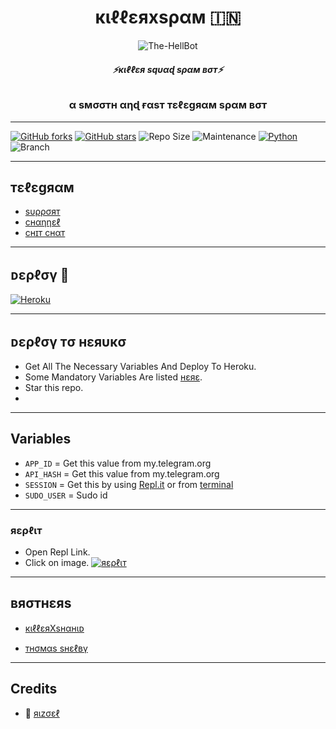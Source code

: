 <h1 align="center">
  <b>кιℓℓεяxsραм 🇮🇳</b>
</h1>

<p align="center">
  <img src="https://te.legra.ph/file/c6bdca585c164795977cd.jpg" alt="The-HellBot">
</p>

<h6 align="center">
  <b>⚡кιℓℓεя sqυαɖ sραм вσт⚡</b>
</h6>

<h3 align="center">
  <b>α sмσσтн αηɖ  ғαsт тεℓεgяαм sραм вσт</b>
</h3>

------
[![GitHub forks](https://img.shields.io/github/forks/KillerXaman/KillerXspam?&style=flat-square&logo=github)](https://github.com/KillerXaman/KillerXspam/fork)
[![GitHub stars](https://img.shields.io/github/stars/KillerXaman/KillerXspam?&style=flat-square&logo=github)](https://github.com/KillerXaman/KillerXspam/stargazers)
![Repo Size](https://img.shields.io/github/repo-size/KillerXaman/KillerXspam?&style=flat-square&logo=github)
![Maintenance](https://img.shields.io/badge/Maintained%3F-yes-green?&style=flat-square)
[![Python](https://img.shields.io/badge/Python-v3.9-blue)](https://www.python.org/)
![Branch](https://img.shields.io/badge/Branch-main-orange)

------
## тεℓεgяαм
- [sυρρσят](https://t.me/KillerXspam)
- [cнαηηεℓ](https://t.me/KillerSquadSpamBot)
- [cнɪт cнαт](https://t.me/SAB_KAA_KATEGA)

------
## ᴅερℓσү 🚀
[![Heroku](https://te.legra.ph/file/f210abed7975ea59303cf.jpg)](#Deploy-To-Heroku)

------
## ᴅερℓσү тσ нεяυкσ
- Get All The Necessary Variables And Deploy To Heroku.
- Some Mandatory Variables Are listed [нεяε](#Variables).
- Star this repo.
- 
------

## Variables

- `APP_ID`  =  Get this value from my.telegram.org
- `API_HASH`  =  Get this value from my.telegram.org
- `SESSION`  =  Get this by using [Repl.it](#Repl) or from [terminal](#Terminal)
- `SUDO_USER`  = Sudo id

------

### яερℓιт
- Open Repl Link.
- Click on image.
[![яερℓιт](https://telegra.ph/file/68aacf214a17e366d9b60.jpg)](https://replit.com/@KillerXaman/KillerXspam?v=1)

------
## вяσтнεяs
- [кιℓℓεяXsнαнιᴅ](t.me/KillerXshahid)

- [ᴛнσмαs sнεℓвү](t.me/THOM4S_SH3LBY)
------

## Credits

- 💖 [яιzσεℓ](https://t.me/TheRizoel) 
